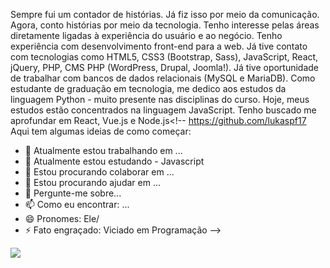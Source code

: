 Sempre fui um contador de histórias. Já fiz isso por meio da comunicação.
Agora, conto histórias por meio da tecnologia. Tenho interesse pelas áreas
diretamente ligadas à experiência do usuário e ao negócio.
Tenho experiência com desenvolvimento front-end para a web. Já tive
contato com tecnologias como HTML5, CSS3 (Bootstrap, Sass),
JavaScript, React, jQuery, PHP, CMS PHP (WordPress, Drupal, Joomla!).
Já tive oportunidade de trabalhar com bancos de dados relacionais
(MySQL e MariaDB). Como estudante de graduação em tecnologia, me
dedico aos estudos da linguagem Python - muito presente nas disciplinas
do curso.
Hoje, meus estudos estão concentrados na linguagem JavaScript. Tenho
buscado me aprofundar em React, Vue.js e Node.js<!-- https://github.com/lukaspf17 
Aqui tem algumas ideias de como começar:
- 🔭 Atualmente estou trabalhando em ...
- 🌱 Atualmente estou estudando - Javascript
- 👯 Estou procurando colaborar em ...
- 🤔 Estou procurando ajudar em ...
- 💬 Pergunte-me sobre...
- 📫 Como eu encontrar: ...
- 😄 Pronomes: Ele/
- ⚡ Fato engraçado: Viciado em Programação 
-->

<img src="https://github.com/TheDudeThatCode/TheDudeThatCode/blob/master/Assets/Earth.gif" largura="24px">

